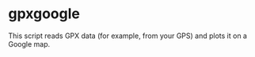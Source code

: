 # gpxgoogle

This script reads GPX data (for example, from your GPS) and plots it on a Google
map.

